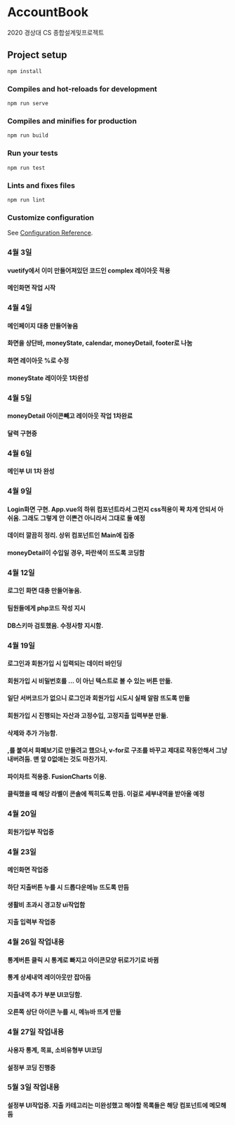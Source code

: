 # AccountBook
 2020 경상대 CS 종합설계및프로젝트

## Project setup
```
npm install
```

### Compiles and hot-reloads for development
```
npm run serve
```

### Compiles and minifies for production
```
npm run build
```

### Run your tests
```
npm run test
```

### Lints and fixes files
```
npm run lint
```

### Customize configuration
See [Configuration Reference](https://cli.vuejs.org/config/).

### 4월 3일
#### vuetify에서 이미 만들어져있던 코드인 complex 레이아웃 적용
#### 메인화면 작업 시작

### 4월 4일
#### 메인페이지 대충 만들어놓음
#### 화면을 상단바, moneyState, calendar, moneyDetail, footer로 나눔
#### 화면 레이아웃 %로 수정
#### moneyState 레이아웃 1차완성

### 4월 5일
#### moneyDetail 아이콘빼고 레이아웃 작업 1차완료
#### 달력 구현중

### 4월 6일
#### 메인부 UI 1차 완성

### 4월 9일
#### Login화면 구현. App.vue의 하위 컴포넌트라서 그런지 css적용이 꽉 차게 안되서 아쉬움. 그래도 그렇게 안 이쁜건 아니라서 그대로 둘 예정
#### 데이터 깔끔히 정리. 상위 컴포넌트인 Main에 집중
#### moneyDetail이 수입일 경우, 파란색이 뜨도록 코딩함

### 4월 12일
#### 로그인 화면 대충 만들어놓음.
#### 팀원들에게 php코드 작성 지시
#### DB스키마 검토했음. 수정사항 지시함.

### 4월 19일
#### 로그인과 회원가입 시 입력되는 데이터 바인딩
#### 회원가입 시 비밀번호를 ... 이 아닌 텍스트로 볼 수 있는 버튼 만듦.
#### 일단 서버코드가 없으니 로그인과 회원가입 시도시 실패 알람 뜨도록 만듦
#### 회원가입 시 진행되는 자산과 고정수입, 고정지출 입력부분 만듦. 
#### 삭제와 추가 가능함.
#### ,를 붙여서 화폐보기로 만들려고 했으나, v-for로 구조를 바꾸고 제대로 작동안해서 그냥 내버려둠. 맨 앞 0없애는 것도 마찬가지.
#### 파이차트 적용중. FusionCharts 이용.
#### 클릭했을 때 해당 라벨이 콘솔에 찍히도록 만듬. 이걸로 세부내역을 받아올 예정

### 4월 20일
#### 회원가입부 작업중

### 4월 23일
#### 메인화면 작업중
#### 하단 지출버튼 누를 시 드롭다운메뉴 뜨도록 만듬
#### 생활비 초과시 경고창 ui작업함
#### 지출 입력부 작업중

### 4월 26일 작업내용
#### 통계버튼 클릭 시 통계로 빠지고 아이콘모양 뒤로가기로 바뀜
#### 통계 상세내역 레이아웃만 잡아둠
#### 지출내역 추가 부분 UI코딩함. 
#### 오른쪽 상단 아이콘 누를 시, 메뉴바 뜨게 만듦

### 4월 27일 작업내용
#### 사용자 통계, 목표, 소비유형부 UI코딩
#### 설정부 코딩 진행중

### 5월 3일 작업내용
#### 설정부 UI작업중. 지출 카테고리는 미완성했고 해야할 목록들은 해당 컴포넌트에 메모해둠